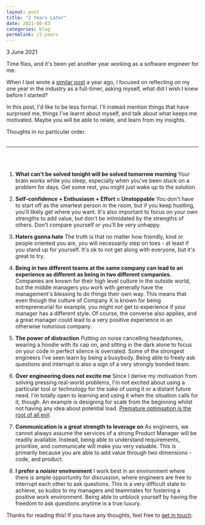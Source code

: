 ```yaml
---
layout: post
title: "2 Years Later"
date: 2021-06-03
categories: blog
permalink: /2-years
---
```


3 June 2021

Time flies, and it's been yet another year working as a software engineer for me.

When I last wrote a [similar post](https://harshgadodia.com/blog/Reflections-on-1-Year-of-Software-Engineering/) a year ago, I focused on reflecting on my one year in the industry as a full-timer, asking myself, what did I wish I knew before I started?

In this post, I'd like to be less formal. I'll instead mention things that have surprised me, things I've learnt about myself, and talk about what keeps me motivated. Maybe you will be able to relate, and learn from my insights. 

Thoughts in no particular order.
<br />
<br />

---
<br />
<br />

1. **What can't be solved tonight will be solved tomorrow morning**
   Your brain works while you sleep, especially when you've been stuck on a problem for days. Get some rest, you might just wake up to the solution.


2. **Self-confidence + Enthusiasm + Effort =  Unstoppable**
  You don't have to start off as the smartest person in the room, but if you keep hustling, you'll likely get where you want. It's also important to focus on your own strengths to add value, but don't be intimidated by the strengths of others. Don't compare yourself or you'll be very unhappy.

3. **Haters gonna hate**
The truth is that no matter how friendly, kind or people oriented you are, you will necessarily step on toes - at least if you stand up for yourself. It's ok to not get along with everyone, but it's great to try.


4. **Being in two different teams at the same company can lead to an experience as different as being in two different companies.**
Companies are known for their high level culture in the outside world, but the middle managers you work with generally have the management's blessing to do things their own way. This means that even though the culture of Company X is known for being entrepreneurial for example, you might not get to experience if your manager has a different style. Of course, the converse also applies, and a great manager could lead to a very positive experience in an otherwise notorious company.

5. **The power of distraction**
Putting on noise cancelling headphones, wearing a hoodie with its cap on, and sitting in the dark alone to focus on your code in perfect silence is overrated. Some of the strongest engineers I've seen learn by being a busybody. Being able to freely ask questions and interrupt is also a sign of a very strongly bonded team.


6. **Over engineering does not excite me**
  Since I derive my motivation from solving pressing real-world problems, I'm not excited about using a particular tool or technology for the sake of using it or a distant future need. I'm totally open to learning and using it when the situation calls for it, though. An example is designing for scale from the beginning whilst not having any idea about potential load. [Premature optimsation is the root of all evil](https://www.explainxkcd.com/wiki/index.php/1691:_Optimization).

7. **Communication is a great strength to leverage on**
   As engineers, we cannot always assume the services of a strong Product Manager will be readily available. Instead, being able to understand requirements, prioritise, and communicate will make you very valuable. This is primarily because you are able to add value through two dimensions - code, and product.

8. **I prefer a *noisier* environment**
  I work best in an environment where there is ample opportunity for discussion, where engineers are free to interrupt each other to ask questions. This is a very difficult state to achieve, so kudos to my managers and teammates for fostering a positive work environment. Being able to unblock yourself by having the freedom to ask questions anytime is a true luxury.

Thanks for reading this! If you have any thoughts, feel free to [get in touch](mailto:gadodia.harsh@gmail.com).